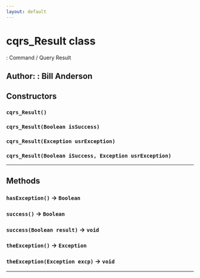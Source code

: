 ```yaml
---
layout: default
---
```

# cqrs_Result class

: Command / Query Result


**Author:** : Bill Anderson
---
## Constructors
### `cqrs_Result()`
### `cqrs_Result(Boolean isSuccess)`
### `cqrs_Result(Exception usrException)`
### `cqrs_Result(Boolean iSuccess, Exception usrException)`
---
## Methods
### `hasException()` → `Boolean`
### `success()` → `Boolean`
### `success(Boolean result)` → `void`
### `theException()` → `Exception`
### `theException(Exception excp)` → `void`
---
